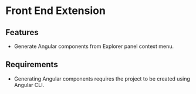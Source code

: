 # Front End Extension

## Features

* Generate Angular components from Explorer panel context menu.

## Requirements

* Generating Angular components requires the project to be created using Angular CLI.